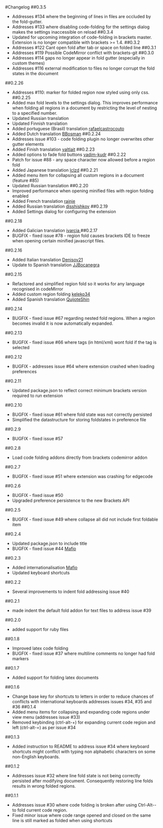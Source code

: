 #Changelog
##0.3.5
* Addresses #134 where the beginning of lines in files are occluded by the fold-gutter.
* Addresses #133 where disabling code-folding for the settings dialog makes the settings inaccessible on reload
##0.3.4
* Updated for upcoming integration of code-folding in brackets master. Extension is no longer compatible with brackets >= 1.4.
##0.3.2
* Addresses #122 Cant open fold after tab or space on folded line
##0.3.1
* Addresses #119 Possible CodeMirror conflict with brackets-git
##0.3.0
* Addresses #114 gaps no longer appear in fold gutter (especially in custom themes)
* Addresses #116 external modification to files no longer corrupt the fold states in the document

##0.2.26
* Addresses #110: marker for folded region now styled using only css.
##0.2.25
* Added max fold levels to the settings dialog. This improves performance when folding all regions in a document by restricting the level of nesting to a specified number.
* Updated Russian translation
* Updated Finnish translation
* Added portuguese (Brasil) translation [rafaelcastrocouto](https://github.com/rafaelcastrocouto)
* Added Dutch translation [BBosman](https://github.com/BBosman)
##0.2.24
* Addresses issue #103 - code folding plugin no longer overwrites other gutter elements
* Added Finish translation [valtlait](https://github.com/valtlait)
##0.2.23
* Added options to fade fold buttons [vadim-kudr](https://github.com/vadim-kudr)
##0.2.22
* Patch for issue #88 - any space character now allowed before a region fold
* Added Japanese translation [lclzd](https://github.com/lclzd)
##0.2.21
* Added menu item for collapsing all custom regions in a document (feature #85)
* Updated Russian translation
##0.2.20
* Improved performance when opening minified files with region folding enabled
* Added French translation [rainje](https://github.com/rainje)
* Added Russian translation [disshishkov](https://github.com/disshishkov)
##0.2.19
* Added Settings dialog for configuring the extension

##0.2.18
* Added Galician translation [ivarcia ](https://github.com/ivarcia)
##0.2.17
* BUGFIX - fixed issue #78 - region fold causes brackets IDE to freeze when opening certain minified javascript files.

##0.2.16
* Added Italian translation [Denisov21](https://github.com/Denisov21)
* Update to Spanish translation [JJBocanegra](https://github.com/JJBocanegra)

##0.2.15
* Refactored and simplified region fold so it works for any language recognised in codeMirror
* Added custom region folding [keleko34](https://github.com/keleko34)
* Added Spanish translation [QuijoteShin](https://github.com/QuijoteShin)

##0.2.14
* BUGFIX - fixed issue #67 regarding nested fold regions. When a region becomes invalid it is now automatically expanded.

##0.2.13
* BUGFIX - fixed issue #66 where tags (in html/xml) wont fold if the tag is selected

##0.2.12
* BUGFIX - addresses issue #64 where extension crashed when loading preferences

##0.2.11
* Updated package.json to reflect correct minimum brackets version required to run extension

##0.2.10
* BUGFIX - fixed issue #61 where fold state was not correctly persisted
* Simplified the datastructure for storing foldstates in preference file

##0.2.9
* BUGFIX - fixed issue #57

##0.2.8
* Load code folding addons directly from brackets codemirror addon

##0.2.7
* BUGFIX - fixed issue #51 where extension was crashing for edgecode

##0.2.6
* BUGFIX - fixed issue #50
* Upgraded preference persistence to the new Brackets API

##0.2.5
* BUGFIX - fixed issue #49 where collapse all did not include first foldable item

##0.2.4
* Updated package.json to include title
* BUGFIX - fixed issue #44 [Mafio](https://github.com/Mafio)

##0.2.3
* Added internationalisation [Mafio](https://github.com/Mafio)
* Updated keyboard shortcuts

##0.2.2
* Several improvements to indent fold addressing issue #40

##0.2.1
* made indent the default fold addon for text files to address issue #39

##0.2.0
* added support for ruby files

##0.1.8
* Improved latex code folding
* BUGFIX - fixed issue #37 where multiline comments no longer had fold markers

##0.1.7
* Added support for folding latex documents

##0.1.6
* Change base key for shortcuts to letters in order to reduce chances of conflicts with international keyboards addresses issues #34, #35 and #36
##0.1.4
* Added menu items for collapsing and expanding code regions under view menu (addresses issue #33)
* Removed keybinding (ctrl-alt-+) for expanding current code region and left (ctrl-alt-=) as per issue #34

##0.1.3
* Added instruction to README to address issue #34 where keyboard shortcuts might conflict with typing non alphabetic characters on some non-English keyboards.

##0.1.2
* Addresses issue #32 where line fold state is not being correctly persisted after modifying document. Consequently restoring line folds results in wrong folded regions.

##0.1.1
* Addresses issue #30 where code folding is broken after using Ctrl-Alt-- to fold current code region.
* Fixed minor issue where code range opened and closed on the same line is still marked as folded when using shortcuts
